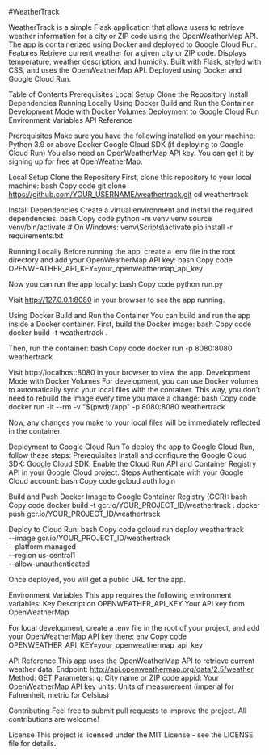 #WeatherTrack

WeatherTrack is a simple Flask application that allows users to retrieve weather information for a city or ZIP code using the OpenWeatherMap API. The app is containerized using Docker and deployed to Google Cloud Run.
Features
Retrieve current weather for a given city or ZIP code.
Displays temperature, weather description, and humidity.
Built with Flask, styled with CSS, and uses the OpenWeatherMap API.
Deployed using Docker and Google Cloud Run.

Table of Contents
Prerequisites
Local Setup
Clone the Repository
Install Dependencies
Running Locally
Using Docker
Build and Run the Container
Development Mode with Docker Volumes
Deployment to Google Cloud Run
Environment Variables
API Reference

Prerequisites
Make sure you have the following installed on your machine:
Python 3.9 or above
Docker
Google Cloud SDK (if deploying to Google Cloud Run)
You also need an OpenWeatherMap API key. You can get it by signing up for free at OpenWeatherMap.

Local Setup
Clone the Repository
First, clone this repository to your local machine:
bash
Copy code
git clone https://github.com/YOUR_USERNAME/weathertrack.git
cd weathertrack

Install Dependencies
Create a virtual environment and install the required dependencies:
bash
Copy code
python -m venv venv
source venv/bin/activate  # On Windows: venv\Scripts\activate
pip install -r requirements.txt

Running Locally
Before running the app, create a .env file in the root directory and add your OpenWeatherMap API key:
bash
Copy code
OPENWEATHER_API_KEY=your_openweathermap_api_key

Now you can run the app locally:
bash
Copy code
python run.py

Visit http://127.0.0.1:8080 in your browser to see the app running.

Using Docker
Build and Run the Container
You can build and run the app inside a Docker container. First, build the Docker image:
bash
Copy code
docker build -t weathertrack .

Then, run the container:
bash
Copy code
docker run -p 8080:8080 weathertrack

Visit http://localhost:8080 in your browser to view the app.
Development Mode with Docker Volumes
For development, you can use Docker volumes to automatically sync your local files with the container. This way, you don't need to rebuild the image every time you make a change:
bash
Copy code
docker run -it --rm -v "$(pwd):/app" -p 8080:8080 weathertrack

Now, any changes you make to your local files will be immediately reflected in the container.

Deployment to Google Cloud Run
To deploy the app to Google Cloud Run, follow these steps:
Prerequisites
Install and configure the Google Cloud SDK: Google Cloud SDK.
Enable the Cloud Run API and Container Registry API in your Google Cloud project.
Steps
Authenticate with your Google Cloud account:
bash
Copy code
gcloud auth login


Build and Push Docker Image to Google Container Registry (GCR):
bash
Copy code
docker build -t gcr.io/YOUR_PROJECT_ID/weathertrack .
docker push gcr.io/YOUR_PROJECT_ID/weathertrack


Deploy to Cloud Run:
bash
Copy code
gcloud run deploy weathertrack \
    --image gcr.io/YOUR_PROJECT_ID/weathertrack \
    --platform managed \
    --region us-central1 \
    --allow-unauthenticated


Once deployed, you will get a public URL for the app.

Environment Variables
This app requires the following environment variables:
Key
Description
OPENWEATHER_API_KEY
Your API key from OpenWeatherMap

For local development, create a .env file in the root of your project, and add your OpenWeatherMap API key there:
env
Copy code
OPENWEATHER_API_KEY=your_openweathermap_api_key


API Reference
This app uses the OpenWeatherMap API to retrieve current weather data.
Endpoint: http://api.openweathermap.org/data/2.5/weather
Method: GET
Parameters:
q: City name or ZIP code
appid: Your OpenWeatherMap API key
units: Units of measurement (imperial for Fahrenheit, metric for Celsius)

Contributing
Feel free to submit pull requests to improve the project. All contributions are welcome!

License
This project is licensed under the MIT License - see the LICENSE file for details.

